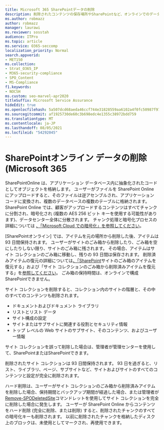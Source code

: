 ```yaml
---
title: Microsoft 365 SharePointデータの削除
description: 削除されたコンテンツの保存場所やSharePointなど、オンラインでのデータ削除のしくみについて説明します。
ms.author: robmazz
author: robmazz
manager: laurawi
ms.reviewer: sosstah
audience: ITPro
ms.topic: article
ms.service: O365-seccomp
localization_priority: Normal
search.appverid:
- MET150
ms.collection:
- Strat_O365_IP
- M365-security-compliance
- SPO_Content
- MS-Compliance
f1.keywords:
- NOCSH
ms.custom: seo-marvel-apr2020
titleSuffix: Microsoft Service Assurance
hideEdit: true
ms.openlocfilehash: 5a507dcd68aeda46ccf744e31828559aa6102a4f0fc50987f97041c6da8ab56f
ms.sourcegitcommit: af1925730de60c3b698edc4e1355c38972bdd759
ms.translationtype: MT
ms.contentlocale: ja-JP
ms.lasthandoff: 08/05/2021
ms.locfileid: "54292045"
---
```

# <a name="sharepoint-online-data-deletion-in-microsoft-365"></a>SharePointオンライン データの削除 (Microsoft 365

SharePointOnline は、アプリケーション データベース内に抽象化されたコードとしてオブジェクトを格納します。 ユーザーがファイルを SharePoint Online にアップロードすると、そのファイルは逆アセンブルされ、アプリケーション コードに変換され、複数のデータベースの複数のテーブルに格納されます。 SharePoint Online では、顧客がアップロードするコンテンツはすべてチャンクに分割され、暗号化され (複数の AES 256 ビット キーを使用する可能性があります)、データセンター全体に分散されます。 チャンク処理と暗号化プロセスの詳細については [、「Microsoft Cloud での暗号化」を参照してください](/microsoft-365/compliance/office-365-encryption-in-the-microsoft-cloud-overview)。 

[SharePointオンライン] では、アイテムを元の場所から削除した後、アイテムは 93 日間保持されます。 ユーザーがサイトのごみ箱から削除したり、ごみ箱を空にしたりしない限り、サイトのごみ箱に残されます。 その場合、アイテムはサイト コレクションのごみ箱に移動し、残りの 93 日間は保存されます。 削除済みアイテムの復元の詳細については[、「SharePoint](https://support.office.com/article/6df466b6-55f2-4898-8d6e-c0dff851a0be#ID0EAADAAA=Online
)サイトのごみ箱のアイテムを復元する」および「サイト コレクションのごみ箱から削除済みアイテムを復元する」を[参照してください](https://support.office.com/article/5fa924ee-16d7-487b-9a0a-021b9062d14b)。 ごみ箱の保持時間は、オンラインで構成SharePointできません。

サイト コレクションを削除すると、コレクション内のサイトの階層と、その中のすべてのコンテンツも削除されます。

- ドキュメントおよびドキュメント ライブラリ
- リストとリスト データ
- サイト構成の設定
- サイトまたはサブサイトに関連する役割とセキュリティ情報
- トップ レベルの Web サイトのサブサイト、そのコンテンツ、およびユーザー情報

サイト コレクションを誤って削除した場合は、管理者が管理センターを使用して、SharePointまたはSharePointできます。

削除されたサイト コレクションは 93 日間保持されます。 93 日を過ぎると、リスト、ライブラリ、ページ、サブサイトなど、サイトおよびサイトのすべてのコンテンツと設定が完全に削除されます。

ハード削除は、ユーザーがサイト コレクションのごみ箱から削除済みアイテムを削除した場合、保持期間とバックアップ期間が経過した場合、または管理者が [Remove-SPODeletedSite](/powershell/module/sharepoint-online/remove-spodeletedsite)コマンドレットを使用してサイト コレクションを完全に削除した場合に発生します。 ユーザーが SharePoint Online からコンテンツをハード削除 (完全に削除、または削除) すると、削除されたチャンクのすべての暗号化キーも削除されます。 以前に削除されたチャンクを格納したディスク上のブロックは、未使用としてマークされ、再使用できます。
